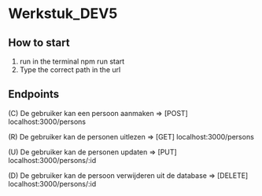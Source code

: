 # Werkstuk_DEV5

## How to start

1) run in the terminal npm run start
2) Type the correct path in the url

## Endpoints

(C) De gebruiker kan een persoon aanmaken 
=> [POST] localhost:3000/persons

(R) De gebruiker kan de personen uitlezen 
=> [GET]  localhost:3000/persons

(U) De gebruiker kan de personen updaten 
=> [PUT]   localhost:3000/persons/:id

(D) De gebruiker kan de persoon verwijderen uit de database
=> [DELETE] localhost:3000/persons/:id


